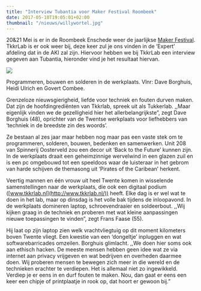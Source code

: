 ```yaml
---
title: "Interview Tubantia voor Maker Festival Roombeek"
date: 2017-05-10T19:05:01+02:00
thumbnail: "/nieuws/willywortel.jpg"
---
```

20&21 Mei is er in de Roombeek Enschede weer de jaarlijkse [Maker Festival](http://makerfestivaltwente.nl/). TkkrLab is er ook weer bij, deze keer zul je ons vinden in de ‘Expert’ afdeling dat in de AKI zal zijn. Hiervoor hebben we bij TkkrLab een interview gegeven aan Tubantia, hieronder vind je het resultaat hiervan.

![](/nieuws/willywortel.jpg)

Programmeren, bouwen en solderen in de werkplaats. Vlnr: Dave Borghuis, Heidi Ulrich en Govert Combee.

Grenzeloze nieuwsgierigheid, liefde voor techniek en fouten durven maken. Dat zijn de hoofdingrediënten van Tkkrlab, spreek uit als Tukkerlab. ,,Maar eigenlijk vinden we de gezelligheid hier het allerbelangrijkste”, zegt Dave Borghuis (48), oprichter van de Twentse werkplaats voor liefhebbers van ‘techniek in de breedste zin des woords’.

Ze bestaan al zes jaar maar hebben nog maar pas een vaste stek om te programmeren, solderen, bouwen, bedenken en samenwerken. Unit 208 van Spinnerij Oosterveld zou een decor uit ‘Back to the Future’ kunnen zijn. In de werkplaats draait een geheimzinnige wervelwind in een glazen zuil en is een pc omgebouwd tot een speeldoos waar de luisteraar in het gebrom van harde schijven de themasong uit ‘Pirates of the Caribean’ herkent.

Veertig mannen en één vrouw uit heel Twente komen in wisselende samenstellingen naar de werkplaats, die ook een digitaal podium ([www.tkkrlab.nl](http://www.tkkrlab.nl/)) heeft. Elke dag is er wel wat te doen in het lab, maar op dinsdag is het volle bak tijdens de inloopavond. In de werkplaats domineren laptop, schroevendraaier en soldeerbout. ,,Wij kijken graag in de techniek en proberen met wat kleine aanpassingen nieuwe toepassingen te vinden”, zegt Frans Faase (55).

Hij laat op zijn laptop zien welk vrachtvliegtuig op dit moment kilometers boven Twente vliegt. Een kwestie van een ‘dongeltje’ inpluggen en wat softwarebarricades omzeilen. Borghuis glimlacht. ,,We doen hier soms ook aan ethisch hacken. De meeste mensen hebben geen idee wat ze via internet aan privacy vrijgeven en wat bedrijven en overheden daarmee doen. Wij proberen mensen te bewegen zich meer in die wereld en de technieken erachter te verdiepen. Het is allemaal niet zo ingewikkeld. Verdiep je er eens in en durf fouten te maken. Nou, dan gaat er eens een keer een chipje of printplaatje in rook op, dat hoort er gewoon bij.”
